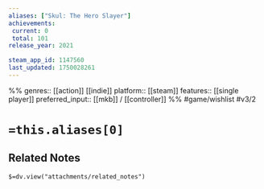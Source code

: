```yaml
---
aliases: ["Skul: The Hero Slayer"]
achievements:
 current: 0
 total: 101
release_year: 2021

steam_app_id: 1147560
last_updated: 1750028261
---
```

%%
genres:: [[action]] [[indie]]
platform:: [[steam]]
features:: [[single player]]
preferred_input:: [[mkb]] / [[controller]]
%%
#game/wishlist
#v3/2

# `=this.aliases[0]`
## Related Notes
`$=dv.view("attachments/related_notes")`